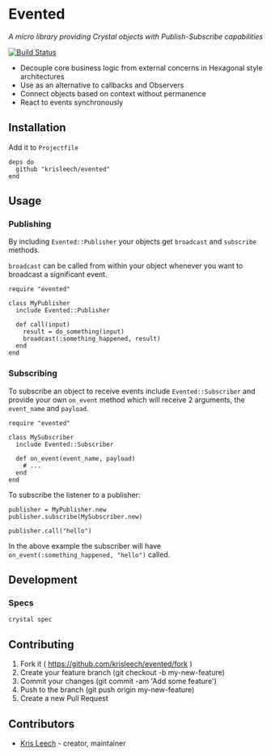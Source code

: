 # Evented

*A micro library providing Crystal objects with Publish-Subscribe capabilities*

[![Build Status](https://travis-ci.org/krisleech/evented.png?branch=master)](https://travis-ci.org/krisleech/evented)

* Decouple core business logic from external concerns in Hexagonal style architectures
* Use as an alternative to callbacks and Observers
* Connect objects based on context without permanence
* React to events synchronously

## Installation

Add it to `Projectfile`

```crystal
deps do
  github "krisleech/evented"
end
```

## Usage

### Publishing

By including `Evented::Publisher` your objects get `broadcast` and
`subscribe` methods.

`broadcast` can be called from within your object whenever you want to
broadcast a significant event.

```crystal
require "evented"

class MyPublisher
  include Evented::Publisher

  def call(input)
    result = do_something(input)
    broadcast(:something_happened, result)
  end
end
```

### Subscribing

To subscribe an object to receive events include `Evented::Subscriber` and
provide your own `on_event` method which will receive 2 arguments, the
`event_name` and `payload`.

```crystal
require "evented"

class MySubscriber
  include Evented::Subscriber

  def on_event(event_name, payload)
    # ...
  end
end
```

To subscribe the listener to a publisher:

```crystal
publisher = MyPublisher.new
publisher.subscribe(MySubscriber.new)

publisher.call("hello")
```

In the above example the subscriber will have `on_event(:something_happened, "hello")`
called.

## Development

### Specs

```
crystal spec
```

## Contributing

1. Fork it ( https://github.com/krisleech/evented/fork )
2. Create your feature branch (git checkout -b my-new-feature)
3. Commit your changes (git commit -am 'Add some feature')
4. Push to the branch (git push origin my-new-feature)
5. Create a new Pull Request

## Contributors

- [Kris Leech](https://github.com/krisleech) - creator, maintainer
